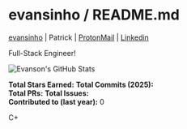 # evansinho / README.md

[evansinho](https://github.com/evansinho) | Patrick | [ProtonMail](igiri.evanson@gmail.com) | [Linkedin](https://linkedin.com/in/evanson-igiri)

Full-Stack Engineer!  

![Evanson's GitHub Stats](https://github-readme-stats.vercel.app/api?username=evansinho&show_icons=true&theme=dark)  

**Total Stars Earned:**
**Total Commits (2025):**  
**Total PRs:**
**Total Issues:**  
**Contributed to (last year):** 0  

C+
